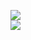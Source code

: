 [![](https://img.shields.io/badge/Made%20With-Github%20Spray-lightgrey.svg?style=for-the-badge&logo=github)](https://github.com/Annihil/github-spray#2355)  
[![](https://i.imgur.com/2DrTn0Z.gif)](https://github.com/Annihil/github-spray)